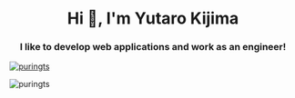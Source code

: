 <h1 align="center">Hi 👋, I'm Yutaro Kijima</h1>
<h3 align="center">I like to develop web applications and work as an engineer!</h3>

<p align="left">
    <a href="https://twitter.com/tsigore" target="blank"><img src="https://img.shields.io/twitter/follow/puringts?logo=twitter&style=for-the-badge" alt="puringts" /></a>
</p>

<p><img align="left" src="https://github-readme-stats.vercel.app/api/top-langs?username=purinx&show_icons=true&locale=en&layout=compact" alt="puringts" /></p>
